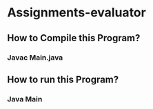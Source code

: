 # Assignments-evaluator
## How to Compile this Program?
###  Javac Main.java
## How to run this Program?
###  Java Main

